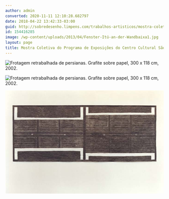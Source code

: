 ```yaml
---
author: admin
converted: 2020-11-11 12:10:28.682797
date: 2018-04-22 13:42:33-03:00
guid: http://sobredesenho.limpens.com/trabalhos-artisticos/mostra-coletiva-do-programa-de-exposicoes-do-centro-cultural-sao-paulo/
id: 154416285
image: /wp-content/uploads/2013/04/Fenster-Itú-an-der-Wandbaixa1.jpg
layout: page
title: Mostra Coletiva do Programa de Exposições do Centro Cultural São Paulo
---
```


![](Fenster-Itú-an-der-Wandbaixa2.jpg "Frotagem retrabalhada de persianas. Grafite sobre papel, 300 x 118 cm, 2002.")


![](Fenster-Itú-an-der-Wandbaixa2.jpg "Frotagem retrabalhada de persianas. Grafite sobre papel, 300 x 118 cm, 2002.")

![](coletiva-ccsp-1-retrabalhada-baixa2.jpg "Frotagem retrabalhada de persianas. Grafite sobre papel, 300 x 118 cm, 2002.")

